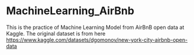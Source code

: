 # MachineLearning_AirBnb

This is the practice of Machine Learning Model from AirBnB open data at Kaggle. The original dataset is from here 
https://www.kaggle.com/datasets/dgomonov/new-york-city-airbnb-open-data
